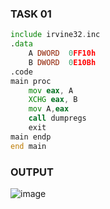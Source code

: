 ### TASK 01
``` asm
include irvine32.inc
.data
	A DWORD  0FF10h
	B DWORD  0E10Bh
.code
main proc
	mov eax, A
	XCHG eax, B 
	mov A,eax
	call dumpregs
	exit
main endp
end main 
```
### OUTPUT
![image](https://github.com/user-attachments/assets/c32cf27e-dd0a-46be-9e22-7bf8b12a174d)





